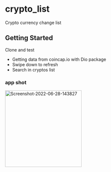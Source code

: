 # crypto_list

Crypto currency change list

## Getting Started

Clone and test

- Getting data from coincap.io with Dio package
- Swipe down to refresh
- Search in cryptos list

### app shot
<a href="#"><img width=250 src="https://i.ibb.co/zm7KQjN/Screenshot-2022-06-28-143827.jpg" alt="Screenshot-2022-06-28-143827" border="0"></a>
